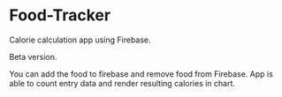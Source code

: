 # Food-Tracker

Calorie calculation app using Firebase.

Beta version.

You can add the food to firebase and remove food from Firebase.
App is able to count entry data and render resulting calories in chart. 

